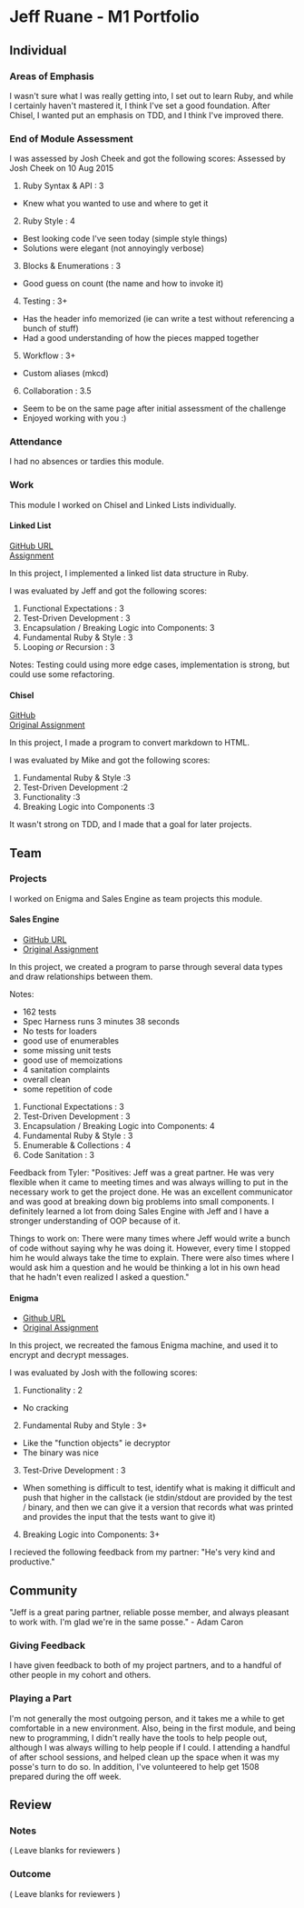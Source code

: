 # Jeff Ruane - M1 Portfolio

## Individual

### Areas of Emphasis

I wasn't sure what I was really getting into, I set out to learn Ruby, and while I certainly haven't mastered
it, I think I've set a good foundation. After Chisel, I wanted put an emphasis on TDD, and I think I've improved
there.

### End of Module Assessment

I was assessed by Josh Cheek and got the following scores:
Assessed by Josh Cheek on 10 Aug 2015

1. Ruby Syntax & API     : 3

  * Knew what you wanted to use and where to get it

2. Ruby Style            : 4

  * Best looking code I've seen today (simple style things)
  * Solutions were elegant (not annoyingly verbose)

3. Blocks & Enumerations : 3

  * Good guess on count (the name and how to invoke it)

4. Testing               : 3+

  * Has the header info memorized (ie can write a test without referencing a bunch of stuff)
  * Had a good understanding of how the pieces mapped together

5. Workflow              : 3+

  * Custom aliases (mkcd)

6. Collaboration         : 3.5

  * Seem to be on the same page after initial assessment of the challenge
  * Enjoyed working with you :)

### Attendance

I had no absences or tardies this module.

### Work

This module I worked on Chisel and Linked Lists individually.

#### Linked List

[GitHub URL](https://github.com/jbrr/linked_list)  
[Assignment](https://github.com/turingschool/challenges/blob/master/linked_lists.markdown)

In this project, I implemented a linked list data structure in Ruby.

I was evaluated by Jeff and got the following scores:

1. Functional Expectations                       : 3
2. Test-Driven Development                       : 3
3. Encapsulation / Breaking Logic into Components: 3
4. Fundamental Ruby & Style                      : 3
5. Looping *or* Recursion                        : 3

Notes: Testing could using more edge cases, implementation is strong, but could use some refactoring.

#### Chisel

[GitHub ](https://github.com/jbrr/chisel)  
[Original Assignment](https://github.com/JumpstartLab/curriculum/blob/master/source/projects/chisel.markdown)

In this project, I made a program to convert markdown to HTML.

I was evaluated by Mike and got the following scores:

1. Fundamental Ruby & Style       :3
2. Test-Driven Development        :2
3. Functionality                  :3
4. Breaking Logic into Components :3

It wasn't strong on TDD, and I made that a goal for later projects.

## Team

### Projects

I worked on Enigma and Sales Engine as team projects this module.

#### Sales Engine

* [GitHub URL](https://github.com/tjkomor/sales_engine)
* [Original Assignment](https://github.com/turingschool/curriculum/blob/master/source/projects/sales_engine.markdown)

In this project, we created a program to parse through several data types and draw relationships between them.

Notes:

* 162 tests
* Spec Harness runs 3 minutes 38 seconds
* No tests for loaders
* good use of enumerables
* some missing unit tests
* good use of memoizations
* 4 sanitation complaints
* overall clean
* some repetition of code


1. Functional Expectations                       : 3
2. Test-Driven Development                       : 3
3. Encapsulation / Breaking Logic into Components: 4
4. Fundamental Ruby & Style                      : 3
5. Enumerable & Collections                      : 4
6. Code Sanitation                               : 3

Feedback from Tyler:
"Positives: Jeff was a great partner. He was very flexible when it came to meeting times and was always willing to put in the necessary work to get the project done. He was an excellent communicator and was good at breaking down big problems into small components. I definitely learned a lot from doing Sales Engine with Jeff and I have a stronger understanding of OOP because of it.

Things to work on: There were many times where Jeff would write a bunch of code without saying why he was doing it. However, every time I stopped him he would always take the time to explain. There were also times where I would ask him a question and he would be thinking a lot in his own head that he hadn't even realized I asked a question."

#### Enigma
* [Github URL](https://github.com/Unsafepond/Enigma-new)
* [Original Assignment](https://github.com/turingschool/curriculum/blob/master/source/projects/enigma.markdown)

In this project, we recreated the famous Enigma machine, and used it to encrypt and decrypt messages.

I was evaluated by Josh with the following scores:

1. Functionality                 : 2
  * No cracking
2. Fundamental Ruby and Style    : 3+
  * Like the "function objects" ie decryptor
  * The binary was nice
3. Test-Drive Development        : 3
  * When something is difficult to test, identify what is making it difficult and push that higher in the callstack (ie stdin/stdout are provided by the test / binary, and then we can give it a version that records what was printed and provides the input that the tests want to give it)
4. Breaking Logic into Components: 3+

I recieved the following feedback from my partner: "He's very kind and productive."

## Community

"Jeff is a great paring partner, reliable posse member, and always pleasant to work with. I'm glad we're in the same posse." - Adam Caron

### Giving Feedback

I have given feedback to both of my project partners, and to a handful of other people in my cohort and others.

### Playing a Part

I'm not generally the most outgoing person, and it takes me a while to get comfortable in a new environment. Also,
being in the first module, and being new to programming, I didn't really have the tools to help people out, although
I was always willing to help people if I could. I attending a handful of after school sessions, and helped clean up the
space when it was my posse's turn to do so. In addition, I've volunteered to help get 1508 prepared during the off week.

## Review

### Notes

( Leave blanks for reviewers )

### Outcome

( Leave blanks for reviewers )
